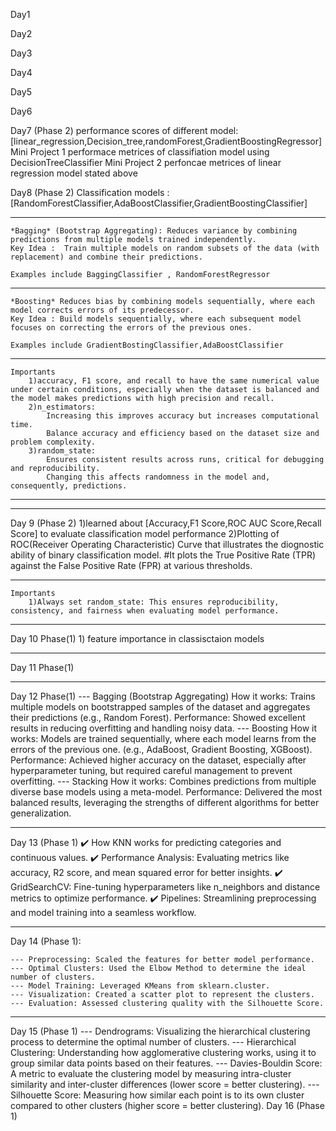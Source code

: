 Day1


Day2 


Day3 


Day4 


Day5


Day6


Day7 (Phase 2)
    performance scores of different model:[linear_regression,Decision_tree,randomForest,GradientBoostingRegressor]
    Mini Project 1 performace metrices of classifiation model using DecisionTreeClassifier
    Mini Project 2 perfoncae metrices of linear regression model stated above 

Day8 (Phase 2)
    Classification models :[RandomForestClassifier,AdaBoostClassifier,GradientBoostingClassifier]
___________________________________________________________________________________________________ 
    *Bagging* (Bootstrap Aggregating): Reduces variance by combining predictions from multiple models trained independently.
    Key Idea :  Train multiple models on random subsets of the data (with replacement) and combine their predictions.

    Examples include BaggingClassifier , RandomForestRegressor
___________________________________________________________________________________________________    
    *Boosting* Reduces bias by combining models sequentially, where each model corrects errors of its predecessor.
    Key Idea : Build models sequentially, where each subsequent model focuses on correcting the errors of the previous ones.

    Examples include GradientBostingClassifier,AdaBoostClassifier
___________________________________________________________________________________________________    
    Importants
        1)accuracy, F1 score, and recall to have the same numerical value under certain conditions, especially when the dataset is balanced and the model makes predictions with high precision and recall.
        2)n_estimators:
            Increasing this improves accuracy but increases computational time.
            Balance accuracy and efficiency based on the dataset size and problem complexity.
        3)random_state:
            Ensures consistent results across runs, critical for debugging and reproducibility.
            Changing this affects randomness in the model and, consequently, predictions.


___________________________________________________________________________________________________    
___________________________________________________________________________________________________    
        

Day 9 (Phase 2)
    1)learned about  [Accuracy,F1 Score,ROC AUC Score,Recall Score] to evaluate classification model performance
    2)Plotting of ROC(Receiver Operating Characteristic) Curve that illustrates the diognostic ability of binary classification model.
        #It plots the True Positive Rate (TPR) against the False Positive Rate (FPR) at various thresholds.

___________________________________________________________________________________________________    
    Importants
        1)Always set random_state: This ensures reproducibility, consistency, and fairness when evaluating model performance.

___________________________________________________________________________________________________    
    
Day 10 Phase(1)
    1) feature importance in classisctaion models
___________________________________________________________________________________________________    

Day 11 Phase(1)

___________________________________________________________________________________________________    

Day 12 Phase(1)
    --- Bagging (Bootstrap Aggregating)
        How it works: Trains multiple models on bootstrapped samples of the dataset and aggregates their predictions (e.g., Random Forest).
        Performance: Showed excellent results in reducing overfitting and handling noisy data.
    --- Boosting
        How it works: Models are trained sequentially, where each model learns from the errors of the previous one. (e.g., AdaBoost, Gradient Boosting, XGBoost).
        Performance: Achieved higher accuracy on the dataset, especially after hyperparameter tuning, but required careful management to prevent overfitting.
    --- Stacking
        How it works: Combines predictions from multiple diverse base models using a meta-model.
        Performance: Delivered the most balanced results, leveraging the strengths of different algorithms for better generalization.
___________________________________________________________________________________________________    

Day 13 (Phase 1)
    ✔️ How KNN works for predicting categories and continuous values.
    ✔️ Performance Analysis: Evaluating metrics like accuracy, R2 score, and mean squared error for better insights.
    ✔️ GridSearchCV: Fine-tuning hyperparameters like n_neighbors and distance metrics to optimize performance.
    ✔️ Pipelines: Streamlining preprocessing and model training into a seamless workflow.
___________________________________________________________________________________________________    

Day 14 (Phase 1):

    --- Preprocessing: Scaled the features for better model performance.
    --- Optimal Clusters: Used the Elbow Method to determine the ideal number of clusters.
    --- Model Training: Leveraged KMeans from sklearn.cluster.
    --- Visualization: Created a scatter plot to represent the clusters.
    --- Evaluation: Assessed clustering quality with the Silhouette Score.

___________________________________________________________________________________________________    

Day 15 (Phase 1)
    --- Dendrograms: Visualizing the hierarchical clustering process to determine the optimal number of clusters.
    --- Hierarchical Clustering: Understanding how agglomerative clustering works, using it to group similar data points based on their features.
    --- Davies-Bouldin Score: A metric to evaluate the clustering model by measuring intra-cluster similarity and inter-cluster differences (lower score = better clustering).
    --- Silhouette Score: Measuring how similar each point is to its own cluster compared to other clusters (higher score = better clustering).
Day 16 (Phase 1)

    